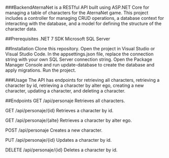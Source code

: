###BackendAternaNet is a RESTful API built using ASP.NET Core for managing a table of characters for the AternaNet game. This project includes a controller for managing CRUD operations, a database context for interacting with the database, and a model for defining the structure of the character data.

##Prerequisites
.NET 7 SDK
Microsoft SQL Server

##Installation
Clone this repository.
Open the project in Visual Studio or Visual Studio Code.
In the appsettings.json file, replace the connection string with your own SQL Server connection string.
Open the Package Manager Console and run update-database to create the database and apply migrations.
Run the project.

###Usage
The API has endpoints for retrieving all characters, retrieving a character by id, retrieving a character by alter ego, creating a new character, updating a character, and deleting a character.

##Endpoints
GET /api/personaje
Retrieves all characters.

GET /api/personaje/{id}
Retrieves a character by id.

GET /api/personaje/{alte}
Retrieves a character by alter ego.

POST /api/personaje
Creates a new character.

PUT /api/personaje/{id}
Updates a character by id.

DELETE /api/personaje/{id}
Deletes a character by id.

